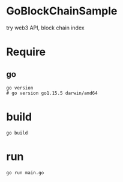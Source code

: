 # GoBlockChainSample
try web3 API, block chain index

# Require
## go
```shell
go version                        
# go version go1.15.5 darwin/amd64
```

# build
```shell
go build
```

# run
```shell
go run main.go
```